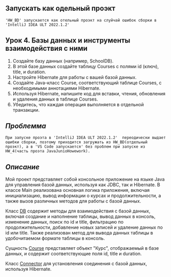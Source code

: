 ## **Запускать как одельный проэкт**
    'HW_BD' запускается как отельный проэкт на слуйчай ошибок сборки в 'IntelliJ IDEA ULT 2022.1.2' 

## Урок 4. Базы данных и инструменты взаимодействия с ними
1. Создайте базу данных (например, SchoolDB).
2. В этой базе данных создайте таблицу Courses с полями id (ключ), title, и duration.
3. Настройте Hibernate для работы с вашей базой данных.
4. Создайте Java-класс Course, соответствующий таблице Courses, с необходимыми аннотациями Hibernate.
5. Используя Hibernate, напишите код для вставки, чтения, обновления и удаления данных в таблице Courses.
6. Убедитесь, что каждая операция выполняется в отдельной транзакции.

## _Проблемма_

    При запуске проэта в 'IntelliJ IDEA ULT 2022.1.2'  переодически выдает ошибки сборки, поэтому приходится загружать из HW_BD(отдельный проэкт), а в 'VS Code запускается' без проблем при запуске из HW_4(часть проэта JavaJunioHowework).

## _Описание_

Мой проект представляет собой консольное приложение на языке Java для управления базой данных, используя как JDBC, так и Hibernate. В классе Main реализована основная логика приложения, включая инициализацию, вывод информации о курсах и продолжительности, а также вызов различных методов для работы с базой данных.

Класс [DB](https://github.com/Bev0802/javaJuniorHoweWork/blob/main/src/main/java/org/example/HW_4/DB.java) содержит методы для взаимодействия с базой данных, включая создание и наполнение таблицы, вывод данных в консоль, изменение данных, поиск по id и title, фильтрацию по продолжительности, добавление новых записей и удаление данных по id или title. Также реализован метод для вывода данных таблицы в удобочитаемом формате таблицы в консоль.

Сущность [Course](https://github.com/Bev0802/javaJuniorHoweWork/blob/main/src/main/java/org/example/HW_4/Course.java) представляет объект "Курс", отображаемый в базе данных, и содержит соответствующие поля id, title и duration.

Класс [Connector](https://github.com/Bev0802/javaJuniorHoweWork/blob/main/src/main/java/org/example/HW_4/Connector.java) для установления соединения с базой данных, используя Hibernate.